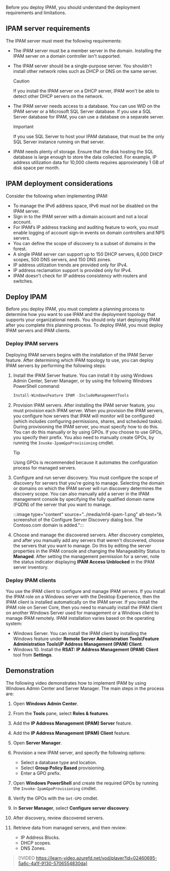 Before you deploy IPAM, you should understand the deployment requirements and limitations. 

## IPAM server requirements

The IPAM server must meet the following requirements:

- The IPAM server must be a member server in the domain. Installing the IPAM server on a domain controller isn't supported.
- The IPAM server should be a single-purpose server. You shouldn't install other network roles such as DHCP or DNS on the same server.

    > [!CAUTION]
    > If you install the IPAM server on a DHCP server, IPAM won't be able to detect other DHCP servers on the network.

- The IPAM server needs access to a database. You can use WID on the IPAM server or a Microsoft SQL Server database. If you use a SQL Server database for IPAM, you can use a database on a separate server.

    > [!IMPORTANT]
    > If you use SQL Server to host your IPAM database, that must be the only SQL Server instance running on that server.

- IPAM needs plenty of storage. Ensure that the disk hosting the SQL database is large enough to store the data collected. For example, IP address utilization data for 10,000 clients requires approximately 1 GB of disk space per month.

## IPAM deployment considerations

Consider the following when implementing IPAM:

- To manage the IPv6 address space, IPv6 must not be disabled on the IPAM server.
- Sign in to the IPAM server with a domain account and not a local account.
- For IPAM’s IP address tracking and auditing feature to work, you must enable logging of account sign-in events on domain controllers and NPS servers.
- You can define the scope of discovery to a subset of domains in the forest.
- A single IPAM server can support up to 150 DHCP servers, 6,000 DHCP scopes, 500 DNS servers, and 150 DNS zones.
- IP address utilization trends are provided only for IPv4.
- IP address reclamation support is provided only for IPv4.
- IPAM doesn't check for IP address consistency with routers and switches.

## Deploy IPAM

Before you deploy IPAM, you must complete a planning process to determine how you want to use IPAM and the deployment topology that supports your organizational needs. You should only start deploying IPAM after you complete this planning process. To deploy IPAM, you must deploy IPAM servers and IPAM clients.

### Deploy IPAM servers

Deploying IPAM servers begins with the installation of the IPAM Server feature. After determining which IPAM topology to use, you can deploy IPAM servers by performing the following steps:

1. Install the IPAM Server feature. You can install it by using Windows Admin Center, Server Manager, or by using the following Windows PowerShell command:

   ```powershell
   Install-WindowsFeature IPAM -IncludeManagementTools
   ```

1. Provision IPAM servers. After installing the IPAM server feature, you must provision each IPAM server. When you provision the IPAM servers, you configure how servers that IPAM will monitor will be configured (which includes configuring permissions, shares, and scheduled tasks). During provisioning the IPAM server, you must specify how to do this. You can do this manually or by using GPOs. If you choose to use GPOs, you specify their prefix. You also need to manually create GPOs, by running the `Invoke-IpamGpoProvisioning` cmdlet.

    > [!TIP]
    > Using GPOs is recommended because it automates the configuration process for managed servers.

1. Configure and run server discovery. You must configure the scope of discovery for servers that you're going to manage. Selecting the domain or domains on which the IPAM server will run discovery determines the discovery scope. You can also manually add a server in the IPAM management console by specifying the fully qualified domain name (FQDN) of the server that you want to manage.

    ​:::image type="content" source="../media/m14-ipam-1.png" alt-text="A screenshot of the Configure Server Discovery dialog box. The Contoso.com domain is added.":::

1. Choose and manage the discovered servers. After discovery completes, and after you manually add any servers that weren't discovered, choose the servers that you want to manage. Do this by editing the server properties in the IPAM console and changing the Manageability Status to **Managed**. After setting the management permission for a server, note the status indicator displaying **IPAM Access Unblocked** in the IPAM server inventory.

### Deploy IPAM clients

You use the IPAM client to configure and manage IPAM servers. If you install the IPAM role on a Windows server with the Desktop Experience, then the IPAM client is installed automatically on the IPAM server. If you install the IPAM role on Server Core, then you need to manually install the IPAM client on another Windows Server used for management or a Windows client to manage IPAM remotely. IPAM installation varies based on the operating system:

- Windows Server. You can install the IPAM client by installing the Windows feature under **Remote Server Administration Tools\Feature Administration Tools\IP Address Management (IPAM) Client**.
- Windows 10. Install the **RSAT: IP Address Management (IPAM) Client** tool from **Settings**.

## Demonstration

The following video demonstrates how to implement IPAM by using Windows Admin Center and Server Manager. The main steps in the process are:

1. Open **Windows Admin Center**.
1. From the **Tools** pane, select **Roles & features**. 
1. Add the **IP Address Management (IPAM) Server** feature. 
1. Add the **IP Address Management (IPAM) Client** feature. 
1. Open **Server Manager**.
1. Provision a new IPAM server, and specify the following options:

    - Select a database type and location.
    - Select **Group Policy Based** provisioning.
    - Enter a GPO prefix.

1. Open **Windows PowerShell** and create the required GPOs by running the `Invoke-IpamGpoProvisioning` cmdlet.
1. Verify the GPOs with the `Get-GPO` cmdlet.
1. In **Server Manager**, select **Configure server discovery**.
1. After discovery, review discovered servers.
1. Retrieve data from managed servers, and then review:

    - IP Address Blocks.
    - DHCP scopes.
    - DNS Zones.

 >[!VIDEO https://learn-video.azurefd.net/vod/player?id=02460695-5a6c-4a1f-9130-5706554830da]
